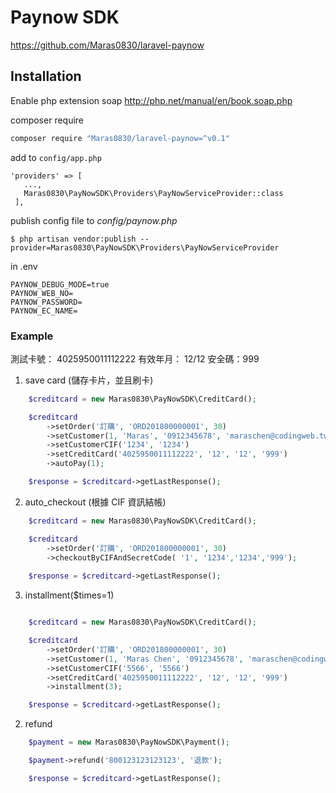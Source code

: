 # Paynow SDK
https://github.com/Maras0830/laravel-paynow

## Installation

Enable php extension soap
http://php.net/manual/en/book.soap.php

composer require
```bash
composer require "Maras0830/laravel-paynow=^v0.1"
```

add to ```config/app.php```
```
'providers' => [
   ...,
   Maras0830\PayNowSDK\Providers\PayNowServiceProvider::class
 ],
```

publish config file to *config/paynow.php*
```
$ php artisan vendor:publish --provider=Maras0830\PayNowSDK\Providers\PayNowServiceProvider
```

in .env
```
PAYNOW_DEBUG_MODE=true
PAYNOW_WEB_NO=
PAYNOW_PASSWORD=
PAYNOW_EC_NAME=
```

### Example

測試卡號： 4025950011112222
有效年月： 12/12
安全碼：999

1. save card (儲存卡片，並且刷卡)
```php
    $creditcard = new Maras0830\PayNowSDK\CreditCard();

    $creditcard
        ->setOrder('訂購', 'ORD201800000001', 30)
        ->setCustomer(1, 'Maras', '0912345678', 'maraschen@codingweb.tw', '127.0.0.1')
        ->setCustomerCIF('1234', '1234')
        ->setCreditCard('4025950011112222', '12', '12', '999')
        ->autoPay(1);

    $response = $creditcard->getLastResponse();
```

2. auto_checkout (根據 CIF 資訊結帳)
```php
    $creditcard = new Maras0830\PayNowSDK\CreditCard();

    $creditcard
        ->setOrder('訂購', 'ORD201800000001', 30)
        ->checkoutByCIFAndSecretCode( '1', '1234','1234','999');
	
    $response = $creditcard->getLastResponse();
```

3. installment($times=1)
```php

    $creditcard = new Maras0830\PayNowSDK\CreditCard();

    $creditcard
        ->setOrder('訂購', 'ORD201800000001', 30)
        ->setCustomer(1, 'Maras Chen', '0912345678', 'maraschen@codingweb.tw', '127.0.0.1')
        ->setCustomerCIF('5566', '5566')
        ->setCreditCard('4025950011112222', '12', '12', '999')
        ->installment(3);

    $response = $creditcard->getLastResponse();
```


2. refund
```php
    $payment = new Maras0830\PayNowSDK\Payment();

    $payment->refund('800123123123123', '退款');

    $response = $creditcard->getLastResponse();
```
